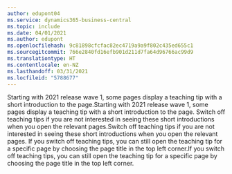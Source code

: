 ```yaml
---
author: edupont04
ms.service: dynamics365-business-central
ms.topic: include
ms.date: 04/01/2021
ms.author: edupont
ms.openlocfilehash: 9c81898cfcfac82ec4719a9a9f802c435ed655c1
ms.sourcegitcommit: 766e2840fd16efb901d211d7fa64d96766ac99d9
ms.translationtype: HT
ms.contentlocale: en-NZ
ms.lasthandoff: 03/31/2021
ms.locfileid: "5788677"
---
```

<span data-ttu-id="d4b42-101">Starting with 2021 release wave 1, some pages display a teaching tip with a short introduction to the page.</span><span class="sxs-lookup"><span data-stu-id="d4b42-101">Starting with 2021 release wave 1, some pages display a teaching tip with a short introduction to the page.</span></span> <span data-ttu-id="d4b42-102">Switch off teaching tips if you are not interested in seeing these short introductions when you open the relevant pages.</span><span class="sxs-lookup"><span data-stu-id="d4b42-102">Switch off teaching tips if you are not interested in seeing these short introductions when you open the relevant pages.</span></span> <span data-ttu-id="d4b42-103">If you switch off teaching tips, you can still open the teaching tip for a specific page by choosing the page title in the top left corner.</span><span class="sxs-lookup"><span data-stu-id="d4b42-103">If you switch off teaching tips, you can still open the teaching tip for a specific page by choosing the page title in the top left corner.</span></span>  
